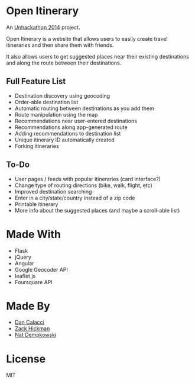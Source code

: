 Open Itinerary
==============
An [Unhackathon 2014](http://www.unhackathon.org/) project.

Open Itinerary is a website that allows users to easily create travel
itineraries and then share them with friends.

It also allows users to get suggested places near their existing destinations and
along the route between their destinations.


## Full Feature List
 - Destination discovery using geocoding
 - Order-able destination list
 - Automatic routing between destinations as you add them
 - Route manipulation using the map
 - Recommendations near user-entered destinations
 - Recommendations along app-generated route
 - Adding recommendations to destination list
 - Unique itinerary ID automatically created
 - Forking itineraries

## To-Do
 - User pages / feeds with popular itineraries (card interface?)
 - Change type of routing directions (bike, walk, flight<hard>, etc)
 - Improved destination searching
 - Enter in a city/state/country instead of a zip code
 - Printable itinerary
 - More info about the suggested places (and maybe a scroll-able list)

# Made With
 - Flask
 - jQuery
 - Angular
 - Google Geocoder API
 - leaflet.js
 - Foursquare API

# Made By
 - [Dan Calacci](dcalacci.net)
 - [Zack Hickman](zhickman.com)
 - [Nat Dempkowski](http://natdempk.io/)

# License
MIT
